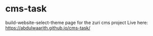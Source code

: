 # cms-task
build-website-select-theme page for the zuri cms project
Live here: https://abdulwaarith.github.io/cms-task/
